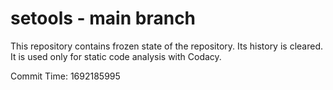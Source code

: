 # setools - main branch

This repository contains frozen state of the repository.
Its history is cleared. It is used only for static code
analysis with Codacy.

Commit Time: 1692185995